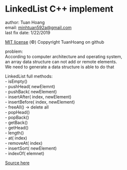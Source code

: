 #  LinkedList C++ implement

author: Tuan Hoang  
   email: minhtuan592a@gmail.com  
   last fix date: 1/22/2019
     
   [MIT license](https://github.com/minhtuan29/linked-list-full-methods-cplus-implement/blob/main/LICENSE) (©) Coppyright TuanHoang on github
   
problem:   
 According to computer architecture and operating system,  
 an array data structure can not add or remote elements.  
 We need to generate a data structure is able to do that  
 
 LinkedList full methods:  
 	- isEmpty()  
	- pushHead( newElemnt)  
        - pushBack( newElement)  
	- insertAfter( index, newElement)  
	- insertBefore( index, newElement)  
	- freeAll()  -> delete all  
	- popHead()  
	- popBack()  
	- getBack()  
	- getHead()  
	- length()  
	- at( index)  
	- removeAt( index)  
	- insertSort( newElement)  
	- indexOf( elemnet)   

[Source here](https://github.com/minhtuan29/linked-list-full-methods-cplus-implement/blob/main/dslk.cpp)
